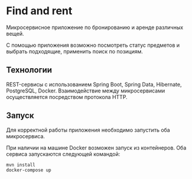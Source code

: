 # Find and rent
Микросервисное приложение по бронированию и аренде различных вещей.

С помощью приложения возможно посмотреть статус предметов и выбрать подходящие, применить поиск по позициям.

## Технологии
REST-сервисы с использованием Spring Boot, Spring Data, Hibernate, PostgreSQL, Docker.
Взаимодействие между микросервисами осуществляется посредством протокола HTTP.

## Запуск
Для корректной работы приложения необходимо запустить оба микросервиса.

При наличии на машине Docker возможен запуск из контейнеров.
Оба сервиса запускаются следующей командой:

```Bash
mvn install
docker-compose up
```
